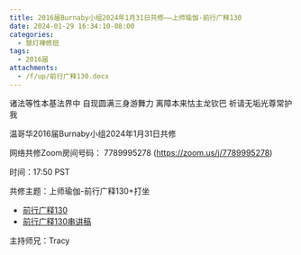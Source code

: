 ```yaml
---
title: 2016届Burnaby小组2024年1月31日共修——上师瑜伽-前行广释130
date: 2024-01-29 16:34:10-08:00
categories:
  - 慧灯禅修班
tags:
  - 2016届
attachments:
  - /f/up/前行广释130.docx
---
```

诸法等性本基法界中 自现圆满三身游舞力 离障本来怙主龙钦巴 祈请无垢光尊常护我

温哥华2016届Burnaby小组2024年1月31日共修

网络共修Zoom房间号码： 7789995278 (<https://zoom.us/j/7789995278>)

时间：17:50 PST

共修主题：上师瑜伽-前行广释130+打坐
* [前行广释130](https://www.riyuebianzhao.com/%E5%88%9D%E7%BA%A7/%E5%8A%A0%E8%A1%8C/%E5%A4%A7%E5%9C%86%E6%BB%A1%E5%89%8D%E8%A1%8C/%E4%B8%8A%E5%B8%88%E8%AF%BE%E5%A0%82-%E5%A4%A7%E5%9C%86%E6%BB%A1%E5%89%8D%E8%A1%8C/%E4%B8%8A%E5%B8%88%E8%AF%BE%E5%A0%82-%E5%89%8D%E8%A1%8C%E5%B9%BF%E9%87%8A130)
* [前行广释130串讲稿](/f/up/前行广释130.docx)


主持师兄：Tracy
